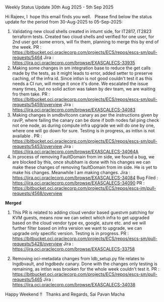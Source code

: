 Weekly Status Update   30th Aug 2025 - 5th Sep 2025

Hi Rajeev,
I  hope this email finds you well.
 
Please find below the status update for the period from 30-Aug-2025 to 05-Sep-2025: 

1.  Validating new cloud shells created in intumt side, for IT2817, IT2823 terraform tests. Created two cloud shells and verified for one user, for 2nd user  got some errors, will fix them, planning to merge this by end of the week.
		PR : https://bitbucket.oci.oraclecorp.com/projects/ECS/repos/escs-sm/pull-requests/5464
		Jira : https://jira.oci.oraclecorp.com/browse/EXASCALECS-33935
2.  Making some changes in sm integration base to reduce the get calls made by the tests, as it might leads to error, added setter to preserve caching, of the infra id. Since intlsn is not good couldn't test it as this needs a CI run, will merge it once it's done. We escalated the issue many times, but no solid action was taken by dev team, we are waiting fro them take.
	   PR : https://bitbucket.oci.oraclecorp.com/projects/ECS/repos/escs-sm/pull-requests/5459/overview
	   Jira : https://jira.oci.oraclecorp.com/browse/EXASCALECS-34083
3. Making changes in smdbvltconn canary as per the instructions given by raviP, where failing the canary can be done if both nodes fail ping check not one node, as during compute infra upgrade we will do one by one, where one will go down for sure. Testing is in progress, as intlsn is not available .
		PR : https://bitbucket.oci.oraclecorp.com/projects/ECS/repos/escs-sm/pull-requests/5453/overview
		Jira : https://jira.oci.oraclecorp.com/browse/EXASCALECS-34064A
4.  In process of removing FaultDomain from im side, we found a bug, we are blocked by this, once shubham is done with his changes we can make these changes of removing faultDomain from im side. He is yet to make his changes. Meanwhile I am making changes.
		Jira : https://jira.oci.oraclecorp.com/browse/EXASCALECS-34084
		Bug Filed : https://jira.oci.oraclecorp.com/browse/EXASCALECS-34090
		PR : https://bitbucket.oci.oraclecorp.com/projects/ECS/repos/escs-im/pull-requests/4568/overview
		
		

**Merged**

1. This PR is related to adding cloud vendor based guestvm patching for KVM guests, means now we can select which infra to get upgraded based on the cloud vendor type ex, google, azure etc. and we will further filter based on infra version we want to upgrade, we can upgrade only specific version. Testing is in progress.
	  PR : https://bitbucket.oci.oraclecorp.com/projects/ECS/repos/escs-sm/pull-requests/5428/overview
	  Jira : https://jira.oci.oraclecorp.com/browse/EXASCALECS-33758
	   
2.  Removing oci-metadata changes from ldb_setup.py file relates to lngdbvault, and lngdbedv canary. Done with the changes only testing is remaining, as intlsn was brooken for the whole week couldn't test it.
		PR : https://bitbucket.oci.oraclecorp.com/projects/ECS/repos/escs-sm/pull-requests/5465
		Jira : https://jira.oci.oraclecorp.com/browse/EXASCALECS-34038

Happy Weekend !!
 
Thanks and Regards,
Sai Pavan Macha
